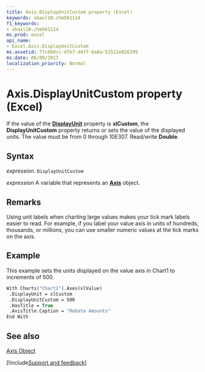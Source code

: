 ```yaml
---
title: Axis.DisplayUnitCustom property (Excel)
keywords: vbaxl10.chm561114
f1_keywords:
- vbaxl10.chm561114
ms.prod: excel
api_name:
- Excel.Axis.DisplayUnitCustom
ms.assetid: 77c660cc-dfb7-d4f7-6a8a-52522e026299
ms.date: 06/08/2017
localization_priority: Normal
---
```



# Axis.DisplayUnitCustom property (Excel)

If the value of the  **[DisplayUnit](Excel.Axis.DisplayUnit.md)** property is **xlCustom**, the **DisplayUnitCustom** property returns or sets the value of the displayed units. The value must be from 0 through 10E307. Read/write **Double**.


## Syntax

_expression_. `DisplayUnitCustom`

_expression_ A variable that represents an **[Axis](Excel.Axis(object).md)** object.


## Remarks

Using unit labels when charting large values makes your tick mark labels easier to read. For example, if you label your value axis in units of hundreds, thousands, or millions, you can use smaller numeric values at the tick marks on the axis.


## Example

This example sets the units displayed on the value axis in Chart1 to increments of 500.


```vb
With Charts("Chart1").Axes(xlValue) 
 .DisplayUnit = xlCustom 
 .DisplayUnitCustom = 500 
 .HasTitle = True 
 .AxisTitle.Caption = "Rebate Amounts" 
End With
```


## See also


[Axis Object](Excel.Axis(object).md)

[!include[Support and feedback](~/includes/feedback-boilerplate.md)]